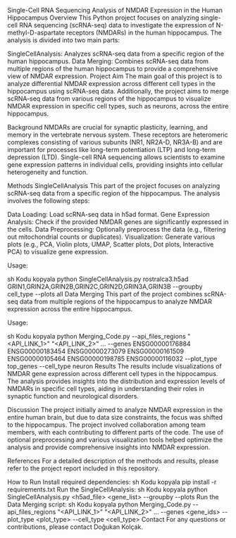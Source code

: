 Single-Cell RNA Sequencing Analysis of NMDAR Expression in the Human Hippocampus
Overview
This Python project focuses on analyzing single-cell RNA sequencing (scRNA-seq) data to investigate the expression of N-methyl-D-aspartate receptors (NMDARs) in the human hippocampus. The analysis is divided into two main parts:

SingleCellAnalysis: Analyzes scRNA-seq data from a specific region of the human hippocampus.
Data Merging: Combines scRNA-seq data from multiple regions of the human hippocampus to provide a comprehensive view of NMDAR expression.
Project Aim
The main goal of this project is to analyze differential NMDAR expression across different cell types in the hippocampus using scRNA-seq data. Additionally, the project aims to merge scRNA-seq data from various regions of the hippocampus to visualize NMDAR expression in specific cell types, such as neurons, across the entire hippocampus.

Background
NMDARs are crucial for synaptic plasticity, learning, and memory in the vertebrate nervous system. These receptors are heteromeric complexes consisting of various subunits (NR1, NR2A-D, NR3A-B) and are important for processes like long-term potentiation (LTP) and long-term depression (LTD). Single-cell RNA sequencing allows scientists to examine gene expression patterns in individual cells, providing insights into cellular heterogeneity and function.

Methods
SingleCellAnalysis
This part of the project focuses on analyzing scRNA-seq data from a specific region of the hippocampus. The analysis involves the following steps:

Data Loading: Load scRNA-seq data in h5ad format.
Gene Expression Analysis: Check if the provided NMDAR genes are significantly expressed in the cells.
Data Preprocessing: Optionally preprocess the data (e.g., filtering out mitochondrial counts or duplicates).
Visualization: Generate various plots (e.g., PCA, Violin plots, UMAP, Scatter plots, Dot plots, Interactive PCA) to visualize gene expression.

Usage:

sh
Kodu kopyala
python SingleCellAnalysis.py rostralca3.h5ad GRIN1,GRIN2A,GRIN2B,GRIN2C,GRIN2D,GRIN3A,GRIN3B --groupby cell_type --plots all
Data Merging
This part of the project combines scRNA-seq data from multiple regions of the hippocampus to analyze NMDAR expression across the entire hippocampus.

Usage:

sh
Kodu kopyala
python Merging_Code.py --api_files_regions "<API_LINK_1>" "<API_LINK_2>" ... --genes ENSG00000176884 ENSG00000183454 ENSG00000273079 ENSG00000161509 ENSG00000105464 ENSG00000198785 ENSG00000116032 --plot_type top_genes --cell_type neuron
Results
The results include visualizations of NMDAR gene expression across different cell types in the hippocampus. The analysis provides insights into the distribution and expression levels of NMDARs in specific cell types, aiding in understanding their roles in synaptic function and neurological disorders.

Discussion
The project initially aimed to analyze NMDAR expression in the entire human brain, but due to data size constraints, the focus was shifted to the hippocampus. The project involved collaboration among team members, with each contributing to different parts of the code. The use of optional preprocessing and various visualization tools helped optimize the analysis and provide comprehensive insights into NMDAR expression.

References
For a detailed description of the methods and results, please refer to the project report included in this repository.

How to Run
Install required dependencies:
sh
Kodu kopyala
pip install -r requirements.txt
Run the SingleCellAnalysis:
sh
Kodu kopyala
python SingleCellAnalysis.py <h5ad_file> <gene_list> --groupby <groupby> --plots <plots>
Run the Data Merging script:
sh
Kodu kopyala
python Merging_Code.py --api_files_regions "<API_LINK_1>" "<API_LINK_2>" ... --genes <gene_ids> --plot_type <plot_type> --cell_type <cell_type>
Contact
For any questions or contributions, please contact Doğukan Kolçak.
